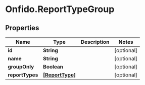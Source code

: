 # Onfido.ReportTypeGroup

## Properties
Name | Type | Description | Notes
------------ | ------------- | ------------- | -------------
**id** | **String** |  | [optional] 
**name** | **String** |  | [optional] 
**groupOnly** | **Boolean** |  | [optional] 
**reportTypes** | [**[ReportType]**](ReportType.md) |  | [optional] 


